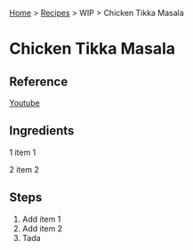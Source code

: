 [Home](../index.md) > [Recipes](index.md) > WIP > Chicken Tikka Masala

# Chicken Tikka Masala

## Reference

[Youtube](https://youtu.be/c2MGcq_m6r4)

## Ingredients

1 item 1

2 item 2

## Steps

1. Add item 1
2. Add item 2
3. Tada
